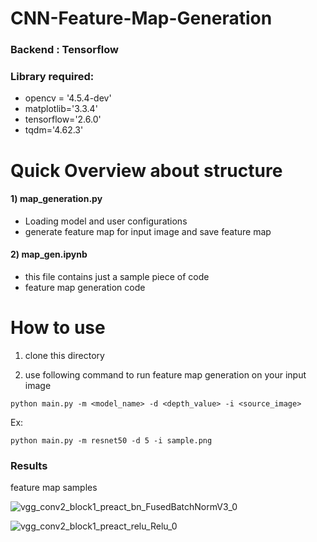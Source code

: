 # CNN-Feature-Map-Generation

### Backend : Tensorflow
### Library required:

- opencv = '4.5.4-dev'
- matplotlib='3.3.4'
- tensorflow='2.6.0'
- tqdm='4.62.3'


# Quick Overview about structure

#### 1) map_generation.py

- Loading model and user configurations
- generate feature map for input image and save feature map


#### 2) map_gen.ipynb

- this file contains just a sample piece of code
- feature map generation code 


# How to use 

1) clone this directory

2) use following command to run feature map generation on your input image

  ```
  python main.py -m <model_name> -d <depth_value> -i <source_image>
  ```

  Ex: 
  ```
  python main.py -m resnet50 -d 5 -i sample.png
  ```


### Results

feature map samples


![vgg_conv2_block1_preact_bn_FusedBatchNormV3_0](https://user-images.githubusercontent.com/69752829/142006274-b3b868c7-f7a7-4b85-9401-3dbccda56a16.png)

![vgg_conv2_block1_preact_relu_Relu_0](https://user-images.githubusercontent.com/69752829/142006325-9134aeac-db71-4dab-bfec-396a3a00bd1b.png)






